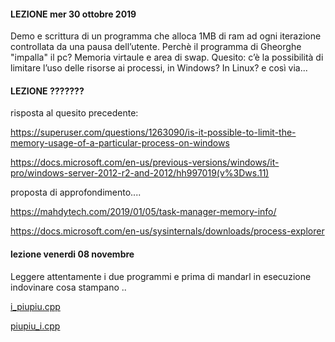 #### LEZIONE  mer 30 ottobre 2019

Demo e scrittura di un programma che alloca 1MB di ram ad ogni iterazione controllata da una pausa dell’utente.
Perchè il programma di Gheorghe "impalla" il pc? Memoria virtaule e area di swap.
Quesito: c’è la possibilità di limitare l’uso delle risorse ai processi, in Windows? In Linux? e così via...

#### LEZIONE ???????

risposta al quesito precedente:

https://superuser.com/questions/1263090/is-it-possible-to-limit-the-memory-usage-of-a-particular-process-on-windows

https://docs.microsoft.com/en-us/previous-versions/windows/it-pro/windows-server-2012-r2-and-2012/hh997019(v%3Dws.11)


proposta di approfondimento....

https://mahdytech.com/2019/01/05/task-manager-memory-info/

https://docs.microsoft.com/en-us/sysinternals/downloads/process-explorer



#### lezione venerdi 08 novembre

Leggere attentamente i due programmi e prima di mandarl in esecuzione 
indovinare cosa stampano ..

[i_piupiu.cpp](leggibilita/i_piupiu.cpp)

[piupiu_i.cpp](leggibilita/piupiu_i.cpp)





